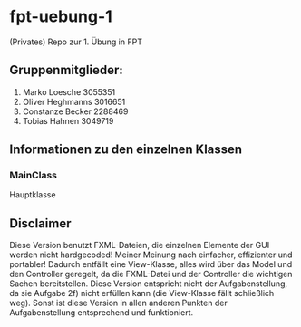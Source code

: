 # fpt-uebung-1
(Privates) Repo zur 1. Übung in FPT

## Gruppenmitglieder:
1. Marko Loesche      3055351
2. Oliver Heghmanns   3016651
3. Constanze Becker   2288469
4. Tobias Hahnen      3049719

## Informationen zu den einzelnen Klassen
### MainClass
Hauptklasse

## Disclaimer
Diese Version benutzt FXML-Dateien, die einzelnen Elemente der GUI werden nicht hardgecoded! Meiner Meinung nach einfacher, effizienter und portabler!
Dadurch entfällt eine View-Klasse, alles wird über das Model und den Controller geregelt, da die FXML-Datei und der Controller die wichtigen Sachen bereitstellen.
Diese Version entspricht nicht der Aufgabenstellung, da sie Aufgabe 2f) nicht erfüllen kann (die View-Klasse fällt schließlich weg). Sonst ist diese Version in allen anderen Punkten der Aufgabenstellung entsprechend und funktioniert.
